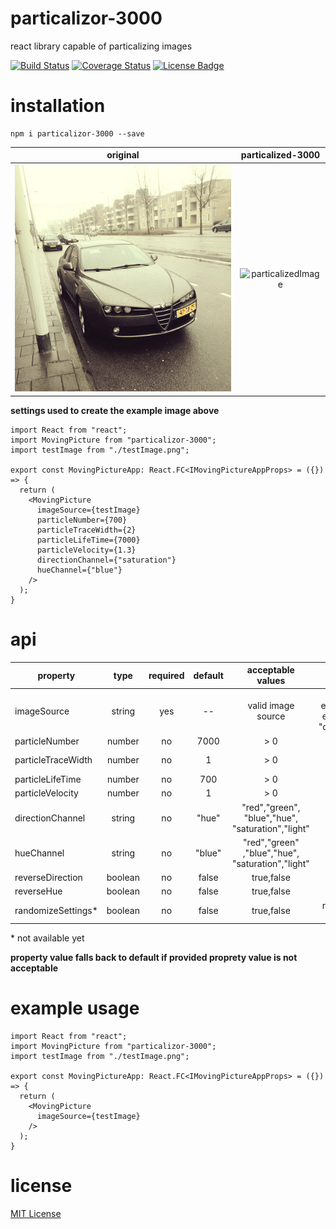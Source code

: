 # particalizor-3000

react library capable of particalizing images

[![Build Status](https://travis-ci.org/ArtemAlagizov/particalizor-3000.svg?branch=master)](https://travis-ci.org/ArtemAlagizov/particalizor-3000)
[![Coverage Status](https://img.shields.io/coveralls/github/ArtemAlagizov/particalizor-3000.svg)](https://coveralls.io/github/ArtemAlagizov/particalizor-3000?branch=master)
[![License Badge][license badge]][LICENSE]

# installation

```
npm i particalizor-3000 --save
```

|  original                      | particalized-3000                      | 
| ------------------------------ |:--------------------------------------:|
|![testImage](/src/assets/testImage.png)|![particalizedImage](https://github.com/ArtemAlagizov/images-for-repos/blob/master/particalizor-image-particalized.gif)|

**settings used to create the example image above**
```tsx
import React from "react";
import MovingPicture from "particalizor-3000";
import testImage from "./testImage.png";

export const MovingPictureApp: React.FC<IMovingPictureAppProps> = ({}) => {
  return (
    <MovingPicture
      imageSource={testImage}
      particleNumber={700}
      particleTraceWidth={2}
      particleLifeTime={7000}
      particleVelocity={1.3}
      directionChannel={"saturation"}
      hueChannel={"blue"}
    />
  );
}
```

# api

| property          |type|required|default|acceptable values|description                                                                            |
| ----------------- |:----:|:-:|:-------:|:-------:|:--------------------------------------------------------------------------:|
| imageSource       |string|yes| --      | valid image source|  source of the image,<br>either imported image (.png, .jpg),<br>either base64 representation (i.e.  "data:image/jpeg;base64,/9j/4A..") |
| particleNumber    |number|no | 7000    |  > 0 | number of particles                                    |
| particleTraceWidth|number|no | 1       |  > 0|width of a particle trace, essentially [canvas lineWidth](https://developer.mozilla.org/en-US/docs/Web/API/CanvasRenderingContext2D/lineWidth)                    |
| particleLifeTime  |number|no | 700     | > 0| lifetime of a particle                                   |
| particleVelocity  |number|no | 1       | > 0| velocity of particles                                    |
| directionChannel  |string|no | "hue"   | "red","green",<br>"blue","hue",<br>"saturation","light" | enum of {"red","green","blue",<br>"hue","saturation","light"}|
| hueChannel        |string|no | "blue"  | "red","green"<br>,"blue","hue",<br>"saturation","light" | enum of {"red","green","blue",<br>"hue","saturation","light"}|
| reverseDirection  |boolean|no| false   | true,false | reverse direction                                |
| reverseHue        |boolean|no| false   | true,false | reverse hue                                      |
| randomizeSettings*|boolean|no| false   | true,false | randomize properties that are not passed in      |

\* not available yet

**property value falls back to default if provided proprety value is not acceptable**  
  
# example usage
```tsx
import React from "react";
import MovingPicture from "particalizor-3000";
import testImage from "./testImage.png";

export const MovingPictureApp: React.FC<IMovingPictureAppProps> = ({}) => {
  return (
    <MovingPicture
      imageSource={testImage}
    />
  );
}
```
# license

[MIT License](LICENSE)

[LICENSE]: https://github.com/ArtemAlagizov/particalizor-5000/blob/master/LICENSE
[license badge]: https://img.shields.io/badge/license-MIT-blue.svg
